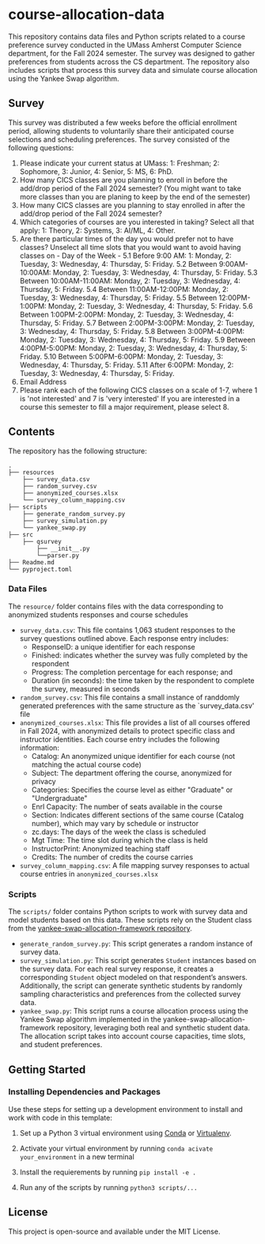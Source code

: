 # course-allocation-data

This repository contains data files and Python scripts related to a course preference survey conducted in the UMass Amherst Computer Science department, for the Fall 2024 semester. The survey was designed to gather preferences from students across the CS department. The repository also includes scripts that process this survey data and simulate course allocation using the Yankee Swap algorithm.

## Survey

This survey was distributed a few weeks before the official enrollment period, allowing students to voluntarily share their anticipated course selections and scheduling preferences. The survey consisted of the following questions:

1. Please indicate your current status at UMass: 1: Freshman; 2: Sophomore, 3: Junior, 4: Senior, 5: MS, 6: PhD.
2. How many CICS classes are you planning to enroll in before the add/drop period of the Fall 2024 semester? (You might want to take more classes than you are planing to keep by the end of the semester)
3. How many CICS classes are you planning to stay enrolled in after the add/drop period of the Fall 2024 semester?
4. Which categories of courses are you interested in taking? Select all that apply: 1: Theory, 2: Systems, 3: AI/ML, 4: Other.
5. Are there particular times of the day you would prefer not to have classes? Unselect all time slots that you would want to avoid having classes on - Day of the Week - 
   5.1 Before 9:00 AM: 1: Monday, 2: Tuesday, 3: Wednesday, 4: Thursday, 5: Friday.
   5.2 Between 9:00AM-10:00AM: Monday, 2: Tuesday, 3: Wednesday, 4: Thursday, 5: Friday.
   5.3 Between 10:00AM-11:00AM: Monday, 2: Tuesday, 3: Wednesday, 4: Thursday, 5: Friday.
   5.4 Between 11:00AM-12:00PM: Monday, 2: Tuesday, 3: Wednesday, 4: Thursday, 5: Friday.
   5.5 Between 12:00PM-1:00PM: Monday, 2: Tuesday, 3: Wednesday, 4: Thursday, 5: Friday.
   5.6 Between 1:00PM-2:00PM: Monday, 2: Tuesday, 3: Wednesday, 4: Thursday, 5: Friday.
   5.7 Between 2:00PM-3:00PM: Monday, 2: Tuesday, 3: Wednesday, 4: Thursday, 5: Friday.
   5.8 Between 3:00PM-4:00PM: Monday, 2: Tuesday, 3: Wednesday, 4: Thursday, 5: Friday.
   5.9 Between 4:00PM-5:00PM: Monday, 2: Tuesday, 3: Wednesday, 4: Thursday, 5: Friday.
   5.10 Between 5:00PM-6:00PM: Monday, 2: Tuesday, 3: Wednesday, 4: Thursday, 5: Friday.
   5.11 After 6:00PM: Monday, 2: Tuesday, 3: Wednesday, 4: Thursday, 5: Friday.
6. Email Address
7. Please rank each of the following CICS classes on a scale of 1-7, where 1 is 'not interested' and 7 is 'very interested' If you are interested in a course this semester to fill a major requirement, please select 8.

## Contents

The repository has the following structure:
```
.
├── resources
    ├── survey_data.csv   
    ├── random_survey.csv   
    ├── anonymized_courses.xlsx  
    └── survey_column_mapping.csv 
├── scripts
    ├── generate_random_survey.py   
    ├── survey_simulation.py
    └── yankee_swap.py  
├── src
    ├── qsurvey  
        ├── __init__.py
        └──parser.py
├── Readme.md
└── pyproject.toml
```
### Data Files

The `resource/` folder contains files with the data corresponding to anonymized students responses and course schedules

- `survey_data.csv`: This file contains 1,063 student responses to the survey questions outlined above. Each response entry includes:
    - ResponseID: a unique identifier for each response
    - Finished: indicates whether the survey was fully completed by the respondent
    - Progress: The completion percentage for each response; and
    - Duration (in seconds): the time taken by the respondent to complete the survey, measured in seconds
- `random_survey.csv`: This file contains a small instance of randdomly generated preferences with the same structure as the `survey_data.csv' file
- `anonymized_courses.xlsx`: This file provides a list of all courses offered in Fall 2024, with anonymized details to protect specific class and instructor identities. Each course entry includes the following information:
    - Catalog: An anonymized unique identifier for each course (not matching the actual course code)
    - Subject: The department offering the course, anonymized for privacy
    - Categories: Specifies the course level as either "Graduate" or "Undergraduate"
    - Enrl Capacity: The number of seats available in the course
    - Section: Indicates different sections of the same course (Catalog number), which may vary by schedule or instructor
    - zc.days: The days of the week the class is scheduled
    - Mgt Time: The time slot during which the class is held
    - InstructorPrint: Anonymized teaching staff
    - Credits: The number of credits the course carries
- `survey_column_mapping.csv`: A file mapping survey responses to actual course entries in `anonymized_courses.xlsx`

### Scripts

The `scripts/` folder contains Python scripts to work with survey data and model students based on this data. These scripts rely on the Student class from the [yankee-swap-allocation-framework repository](https://github.com/Fair-and-Explainable-Decision-Making/yankee-swap-allocation-framework). 

- `generate_random_survey.py`: This script generates a random instance of survey data.
- `survey_simulation.py`: This script generates `Student` instances based on the survey data. For each real survey response, it creates a corresponding `Student` object modeled on that respondent’s answers. Additionally, the script can generate synthetic students by randomly sampling characteristics and preferences from the collected survey data.
- `yankee_swap.py`: This script runs a course allocation process using the Yankee Swap algorithm implemented in the yankee-swap-allocation-framework repository, leveraging both real and synthetic student data.
The allocation script takes into account course capacities, time slots, and student preferences.

## Getting Started
### Installing Dependencies and Packages
Use these steps for setting up a development environment to install and work with code in this template:

1) Set up a Python 3 virtual environment using [Conda](https://docs.conda.io/projects/conda/en/latest/user-guide/install/index.html#) or [Virtualenv](https://virtualenv.pypa.io/en/latest/index.html).

2) Activate your virtual environment by running `conda acivate your_environment` in a new terminal

3) Install the requierements by running `pip install -e .`

4) Run any of the scripts by running `python3 scripts/...`

## License
This project is open-source and available under the MIT License.




